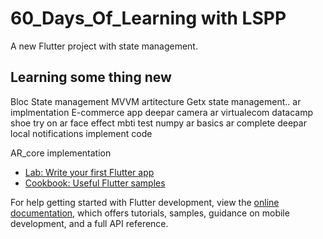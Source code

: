 # 60_Days_Of_Learning with LSPP

A new Flutter project with state management.

## Learning some thing new
Bloc State management
MVVM artitecture
Getx state management..
ar implmentation
E-commerce app
deepar
camera ar
virtualecom
datacamp
shoe try on
ar face effect
mbti test
numpy
ar basics
ar complete
deepar
local notifications
implement code

AR_core implementation

- [Lab: Write your first Flutter app](https://docs.flutter.dev/get-started/codelab)
- [Cookbook: Useful Flutter samples](https://docs.flutter.dev/cookbook)

For help getting started with Flutter development, view the
[online documentation](https://docs.flutter.dev/), which offers tutorials,
samples, guidance on mobile development, and a full API reference.
